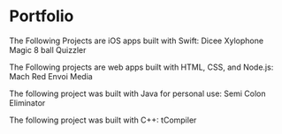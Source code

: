 # Portfolio

The Following Projects are iOS apps built with Swift:
Dicee
Xylophone
Magic 8 ball
Quizzler

The Following projects are web apps built with HTML, CSS, and Node.js:
Mach Red
Envoi Media

The following project was built with Java for personal use:
Semi Colon Eliminator

The following project was built with C++:
tCompiler

